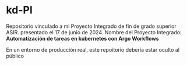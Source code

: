 # kd-PI
Repositorio vinculado a mi Proyecto Integrado de fin de grado superior ASIR. presentado el 17 de junio de 2024.
Nombre del Proyecto Integrado: **Automatización de tareas en kubernetes con Argo Workflows**

En un entorno de producción real, este repoitorio debería estar oculto al público
